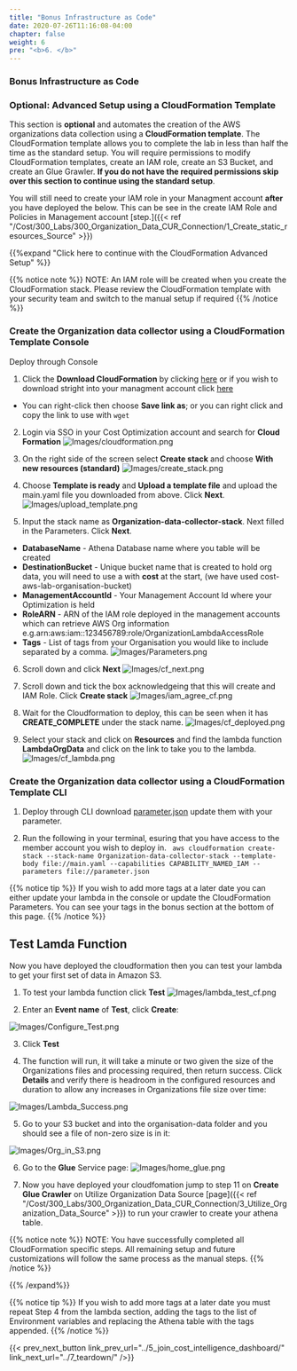 ```yaml
---
title: "Bonus Infrastructure as Code"
date: 2020-07-26T11:16:08-04:00
chapter: false
weight: 6
pre: "<b>6. </b>"
---
```



### Bonus Infrastructure as Code

### Optional: Advanced Setup using a CloudFormation Template
This section is **optional** and automates the creation of the AWS organizations data collection using a **CloudFormation template**. The CloudFormation template allows you to complete the lab in less than half the time as the standard setup. You will require permissions to modify CloudFormation templates, create an IAM role, create an S3 Bucket, and create an Glue Grawler. **If you do not have the required permissions skip over this section to continue using the standard setup**. 

You will still need to create your IAM role in your Managment account **after** you have deployed the below. This can be see in the create IAM Role and Policies in Management account [step.]({{< ref "/Cost/300_Labs/300_Organization_Data_CUR_Connection/1_Create_static_resources_Source" >}})

{{%expand "Click here to continue with the CloudFormation Advanced Setup" %}}

{{% notice note %}}
NOTE: An IAM role will be created when you create the CloudFormation stack. Please review the CloudFormation template with your security team and switch to the manual setup if required
{{% /notice %}}

### Create the Organization data collector using a CloudFormation Template Console


Deploy through Console 

1. Click the **Download CloudFormation** by clicking [here](/Cost/300_Organization_Data_CUR_Connection/Code/main.yaml) or if you wish to download stright into your managment account click [here](/Cost/300_Organization_Data_CUR_Connection/Code/main_man.yaml)
  * You can right-click then choose **Save link as**; or you can right click and copy the link to use with `wget`

2. Login via SSO in your Cost Optimization account and search for **Cloud Formation**
![Images/cloudformation.png](/Cost/300_Organization_Data_CUR_Connection/Images/cloudformation.png)

3. On the right side of the screen select **Create stack** and choose **With new resources (standard)**
![Images/create_stack.png](/Cost/300_Organization_Data_CUR_Connection/Images/create_stack.png)

4. Choose **Template is ready** and **Upload a template file** and upload the main.yaml file you downloaded from above. Click **Next**.
![Images/upload_template.png](/Cost/300_Organization_Data_CUR_Connection/Images/upload_template.png)

5. Input the stack name as  **Organization-data-collector-stack**. Next filled in the Parameters. Click **Next**.
 * **DatabaseName** - Athena Database name where you table will be created
 * **DestinationBucket** - Unique bucket name that is created to hold org data, you will need to use a  with **cost** at the start, (we have used cost-aws-lab-organisation-bucket)
 * **ManagementAccountId** - Your Management Account Id where your Optimization is held
 * **RoleARN** - ARN of the IAM role deployed in the management accounts which can retrieve AWS Org information e.g.arn:aws:iam::123456789:role/OrganizationLambdaAccessRole
 * **Tags** - List of tags from your Organisation you would like to include separated by a comma.
![Images/Parameters.png](/Cost/300_Organization_Data_CUR_Connection/Images/Parameters.png)

6. Scroll down and click **Next**
![Images/cf_next.png](/Cost/300_Organization_Data_CUR_Connection/Images/cf_next.png)

7. Scroll down and tick the box acknowledgeing that this will create and IAM Role. Click **Create stack**
![Images/iam_agree_cf.png](/Cost/300_Organization_Data_CUR_Connection/Images/iam_agree_cf.png)

8. Wait for the Cloudformation to deploy, this can be seen when it has **CREATE_COMPLETE** under the stack name.
![Images/cf_deployed.png](/Cost/300_Organization_Data_CUR_Connection/Images/cf_deployed.png)

9. Select your stack and click on **Resources** and find the lambda function **LambdaOrgData** and click on the link to take you to the lambda. 
![Images/cf_lambda.png](/Cost/300_Organization_Data_CUR_Connection/Images/cf_lambda.png)


### Create the Organization data collector using a CloudFormation Template CLI

1. Deploy through CLI download [parameter.json](/Cost/300_Organization_Data_CUR_Connection/Code/parameter.json) update them with your parameter.

2. Run the following in your terminal, esuring that you have access to the member account you wish to deploy in. 
``` aws cloudformation create-stack --stack-name Organization-data-collector-stack --template-body file://main.yaml --capabilities CAPABILITY_NAMED_IAM --parameters file://parameter.json```

{{% notice tip %}}
If you wish to add more tags at a later date you can either update your lambda in the console or update the CloudFormation Parameters. You can see your tags in the bonus section at the bottom of this page.
{{% /notice %}}

## Test Lamda Function
Now you have deployed the cloudformation then you can test your lambda to get your first set of data in Amazon S3. 


1. To test your lambda function click **Test**
![Images/lambda_test_cf.png](/Cost/300_Organization_Data_CUR_Connection/Images/lambda_test_cf.png) 

2. Enter an **Event name** of **Test**, click **Create**:

![Images/Configure_Test.png](/Cost/300_Organization_Data_CUR_Connection/Images/Configure_Test.png)

3.	Click **Test**

4.	The function will run, it will take a minute or two given the size of the Organizations files and processing required, then return success. Click **Details** and verify there is headroom in the configured resources and duration to allow any increases in Organizations file size over time:

![Images/Lambda_Success.png](/Cost/300_Organization_Data_CUR_Connection/Images/Lambda_Success.png)

5.	Go to your S3 bucket and into the organisation-data folder and you should see a file of non-zero size is in it:

![Images/Org_in_S3.png](/Cost/300_Organization_Data_CUR_Connection/Images/Org_in_S3.png)

6. Go to the **Glue** Service page:
![Images/home_glue.png](/Cost/200_Pricing_Model_Analysis/Images/home_glue.png)

7. Now you have deployed your cloudfomation jump to step 11 on **Create Glue Crawler** on Utilize Organization Data Source [page]({{< ref "/Cost/300_Labs/300_Organization_Data_CUR_Connection/3_Utilize_Organization_Data_Source" >}}) to run your crawler to create your athena table. 

{{% notice note %}}
NOTE: You have successfully completed all CloudFormation specific steps. All remaining setup and future customizations will follow the same process as the manual steps.
{{% /notice %}}

{{% /expand%}}


{{% notice tip %}}
If you wish to add more tags at a later date you must repeat Step 4 from the lambda section, adding the tags to the list of Environment variables and replacing the Athena table with the tags appended. 
{{% /notice %}}


{{< prev_next_button link_prev_url="../5_join_cost_intelligence_dashboard/" link_next_url="../7_teardown/" />}}


